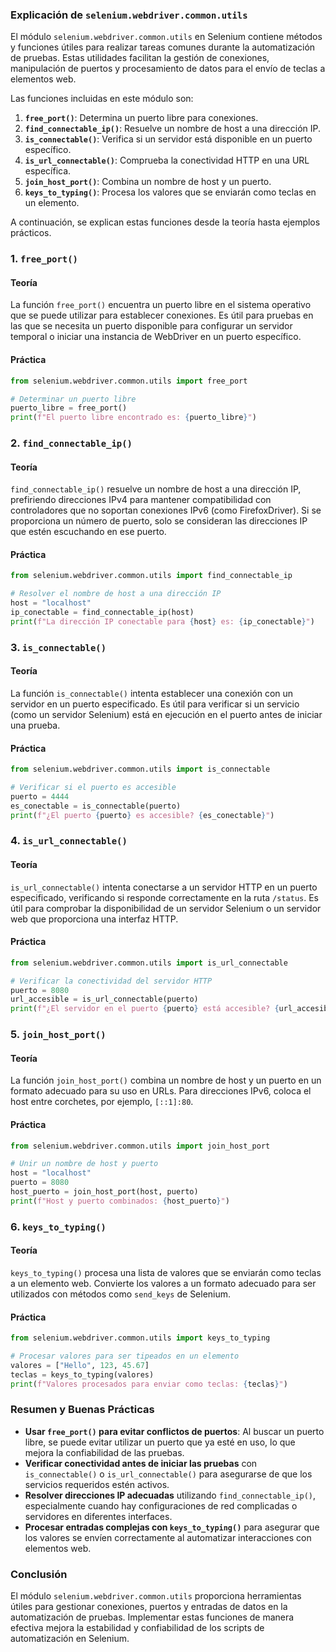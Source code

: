 ### Explicación de `selenium.webdriver.common.utils`

El módulo `selenium.webdriver.common.utils` en Selenium contiene métodos y funciones útiles para realizar tareas comunes durante la automatización de pruebas. Estas utilidades facilitan la gestión de conexiones, manipulación de puertos y procesamiento de datos para el envío de teclas a elementos web.

Las funciones incluidas en este módulo son:

1. **`free_port()`**: Determina un puerto libre para conexiones.
2. **`find_connectable_ip()`**: Resuelve un nombre de host a una dirección IP.
3. **`is_connectable()`**: Verifica si un servidor está disponible en un puerto específico.
4. **`is_url_connectable()`**: Comprueba la conectividad HTTP en una URL específica.
5. **`join_host_port()`**: Combina un nombre de host y un puerto.
6. **`keys_to_typing()`**: Procesa los valores que se enviarán como teclas en un elemento.

A continuación, se explican estas funciones desde la teoría hasta ejemplos prácticos.

### 1. `free_port()`

#### Teoría
La función `free_port()` encuentra un puerto libre en el sistema operativo que se puede utilizar para establecer conexiones. Es útil para pruebas en las que se necesita un puerto disponible para configurar un servidor temporal o iniciar una instancia de WebDriver en un puerto específico.

#### Práctica

```python
from selenium.webdriver.common.utils import free_port

# Determinar un puerto libre
puerto_libre = free_port()
print(f"El puerto libre encontrado es: {puerto_libre}")
```

### 2. `find_connectable_ip()`

#### Teoría
`find_connectable_ip()` resuelve un nombre de host a una dirección IP, prefiriendo direcciones IPv4 para mantener compatibilidad con controladores que no soportan conexiones IPv6 (como FirefoxDriver). Si se proporciona un número de puerto, solo se consideran las direcciones IP que estén escuchando en ese puerto.

#### Práctica

```python
from selenium.webdriver.common.utils import find_connectable_ip

# Resolver el nombre de host a una dirección IP
host = "localhost"
ip_conectable = find_connectable_ip(host)
print(f"La dirección IP conectable para {host} es: {ip_conectable}")
```

### 3. `is_connectable()`

#### Teoría
La función `is_connectable()` intenta establecer una conexión con un servidor en un puerto especificado. Es útil para verificar si un servicio (como un servidor Selenium) está en ejecución en el puerto antes de iniciar una prueba.

#### Práctica

```python
from selenium.webdriver.common.utils import is_connectable

# Verificar si el puerto es accesible
puerto = 4444
es_conectable = is_connectable(puerto)
print(f"¿El puerto {puerto} es accesible? {es_conectable}")
```

### 4. `is_url_connectable()`

#### Teoría
`is_url_connectable()` intenta conectarse a un servidor HTTP en un puerto especificado, verificando si responde correctamente en la ruta `/status`. Es útil para comprobar la disponibilidad de un servidor Selenium o un servidor web que proporciona una interfaz HTTP.

#### Práctica

```python
from selenium.webdriver.common.utils import is_url_connectable

# Verificar la conectividad del servidor HTTP
puerto = 8080
url_accesible = is_url_connectable(puerto)
print(f"¿El servidor en el puerto {puerto} está accesible? {url_accesible}")
```

### 5. `join_host_port()`

#### Teoría
La función `join_host_port()` combina un nombre de host y un puerto en un formato adecuado para su uso en URLs. Para direcciones IPv6, coloca el host entre corchetes, por ejemplo, `[::1]:80`.

#### Práctica

```python
from selenium.webdriver.common.utils import join_host_port

# Unir un nombre de host y puerto
host = "localhost"
puerto = 8080
host_puerto = join_host_port(host, puerto)
print(f"Host y puerto combinados: {host_puerto}")
```

### 6. `keys_to_typing()`

#### Teoría
`keys_to_typing()` procesa una lista de valores que se enviarán como teclas a un elemento web. Convierte los valores a un formato adecuado para ser utilizados con métodos como `send_keys` de Selenium.

#### Práctica

```python
from selenium.webdriver.common.utils import keys_to_typing

# Procesar valores para ser tipeados en un elemento
valores = ["Hello", 123, 45.67]
teclas = keys_to_typing(valores)
print(f"Valores procesados para enviar como teclas: {teclas}")
```

### Resumen y Buenas Prácticas

- **Usar `free_port()` para evitar conflictos de puertos**: Al buscar un puerto libre, se puede evitar utilizar un puerto que ya esté en uso, lo que mejora la confiabilidad de las pruebas.
- **Verificar conectividad antes de iniciar las pruebas** con `is_connectable()` o `is_url_connectable()` para asegurarse de que los servicios requeridos estén activos.
- **Resolver direcciones IP adecuadas** utilizando `find_connectable_ip()`, especialmente cuando hay configuraciones de red complicadas o servidores en diferentes interfaces.
- **Procesar entradas complejas con `keys_to_typing()`** para asegurar que los valores se envíen correctamente al automatizar interacciones con elementos web.

### Conclusión

El módulo `selenium.webdriver.common.utils` proporciona herramientas útiles para gestionar conexiones, puertos y entradas de datos en la automatización de pruebas. Implementar estas funciones de manera efectiva mejora la estabilidad y confiabilidad de los scripts de automatización en Selenium.